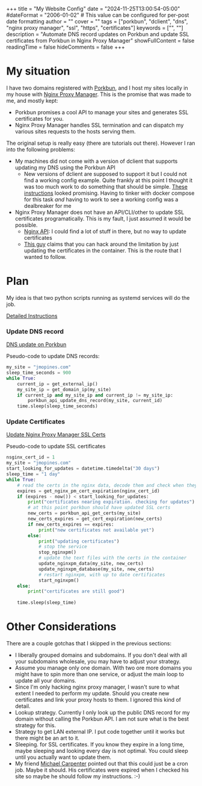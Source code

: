+++
title = "My Website Config"
date = "2024-11-25T13:00:54-05:00"
#dateFormat = "2006-01-02" # This value can be configured for per-post date formatting
author = ""
cover = ""
tags = ["porkbun", "dclient", "dns", "nginx proxy manager", "ssl", "https", "certificates"]
keywords = ["", ""]
description = "Automate DNS record updates on Porkbun and update SSL certificates from Porkbun in Nginx Proxy Manager"
showFullContent = false
readingTime = false
hideComments = false
+++

# My situation
I have two domains registered with [Porkbun](https://porkbun.com/), and I host my sites locally in my house with [Nginx Proxy Manager](https://nginxproxymanager.com/). This is the promise that was made to me, and mostly kept:

* Porkbun promises a cool API to manage your sites and generates SSL certificates for you.
* Nginx Proxy Manager handles SSL termination and can dispatch my various sites requests to the hosts serving them.

The original setup is really easy (there are tutorials out there). However I ran into the following problems:
* My machines did not come with a version of dclient that supports updating my DNS using the Porkbun API
    * New versions of dclient are supposed to support it but I could not find a working config example. Quite frankly at this point I thought it was too much work to do something that should be simple. [These instructions](https://thedutch.dev/setup-dynamic-dns-with-ddclient-and-porkbun) looked promising. Having to tinker with docker compose for this task *and* having to work to see a working config was a dealbreaker for me
* Nginx Proxy Manager does not have an API/CLI/other to update SSL certificates programatically. This is my fault, I just assumed it would be possible. 
    * [Nginx API](https://github.com/NginxProxyManager/nginx-proxy-manager/blob/develop/backend/schema/swagger.json): I could find a lot of stuff in there, but no way to update certificates
    * [This guy](https://github.com/NginxProxyManager/nginx-proxy-manager/issues/1618#issuecomment-1115757916) claims that you can hack around the limitation by just updating the certificates in the container. This is the route that I wanted to follow.

# Plan
My idea is that two python scripts running as systemd services will do the job.

[Detailed Instructions](https://github.com/jmtremblay2/porkbun/blob/main/README.md)

### Update DNS record
[DNS update on Porkbun](https://github.com/jmtremblay2/porkbun/blob/main/ddns.py) 

Pseudo-code to update DNS records:
```python
my_site = "jmopines.com"
sleep_time_seconds = 900
while True:
    current_ip = get_external_ip()
    my_site_ip = get_domain_ip(my_site)
    if current_ip and my_site_ip and current_ip != my_site_ip:
        porkbun_api_update_dns_record(my_site, current_id)
    time.sleep(sleep_time_seconds)
```

### Update Certificates
[Update Nginx Proxy Manager SSL Certs](https://github.com/jmtremblay2/porkbun/blob/main/certs.py)

Pseudo-code to update SSL certificates
```python
nsginx_cert_id = 1
my_site = "jmopines.com"
start_looking_for_updates = datetime.timedelta("30 days")
sleep_time = "1 day"
while True:
    # read the certs in the nginx data, decode them and check when they expire
    expires = get_nginx_pm_cert_expiration(nginx_cert_id)
    if (expires - now()) < start_looking_for_updates:
        print("certificates nearing expiration. checking for updates")
        # at this point porkbun should have updated SSL certs
        new_certs = porkbun_api_get_certs(my_site)
        new_certs_expires = get_cert_expiration(new_certs)
        if new_certs_expires == expires:
            print("new certificates not available yet")
        else:
            print("updating certificates")
            # stop the service
            stop_nginxpm()
            # update the text files with the certs in the container
            update_nginxpm_data(my_site, new_certs)
            update_nginxpm_database(my_site, new_certs)
            # restart nginxpm, with up to date certificates
            start_nginxpm()
    else:
        print("certificates are still good")
    
    time.sleep(sleep_time)
```

# Other Considerations
There are a couple gotchas that I skipped in the previous sections:
* I liberally grouped domains and subdomains. If you don't deal with all your subdomains wholesale, you may have to adjust your strategy.
* Assume you manage only one domain. With two ore more domains you might have to spin more than one service, or adjust the main loop to update all your domains.
* Since I'm only hacking nginx proxy manager, I wasn't sure to what extent I needed to perform my update. Should you create new certificates and link your proxy hosts to them. I ignored this kind of detail.
* Lookup strategy. Currently I only look up the public DNS record for my domain without calling the Porkbun API. I am not sure what is the best strategy for this.
* Strategy to get LAN external IP. I put code together until it works but there might be an art to it.
* Sleeping. for SSL certificates. If you know they expire in a long time, maybe sleeping and looking every day is not optimal. You could sleep until you actually want to update them. 
* My friend [Michael Carpenter](https://github.com/malcom2073) pointed out that this could just be a cron job. Maybe it should. His certificates were expired when I checked his site so maybe he should follow my instructions. :-) 
